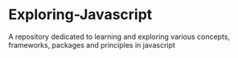 # Exploring-Javascript
A repository dedicated to learning and exploring various concepts, frameworks, packages and principles in javascript
